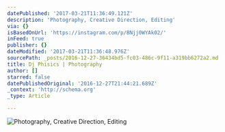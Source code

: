 ```yaml
---
datePublished: '2017-03-21T11:36:49.121Z'
description: 'Photography, Creative Direction, Editing'
via: {}
isBasedOnUrl: 'https://instagram.com/p/BNjj0WYAk02/'
inFeed: true
publisher: {}
dateModified: '2017-03-21T11:36:48.976Z'
sourcePath: _posts/2016-12-27-36434bd5-fc03-486c-9f11-a319bb6272a2.md
title: Dj Phisics | Photography
author: []
starred: false
datePublishedOriginal: '2016-12-27T21:44:21.689Z'
_context: 'http://schema.org'
_type: Article

---
```

![Photography, Creative Direction, Editing](https://the-grid-user-content.s3-us-west-2.amazonaws.com/f237d364-b8a2-4538-92ad-dc020d8a498d.png)